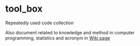 # tool_box
Repeatedly used code collection

Also document related to knowledge and method in computer programming, statistics and acronym in [Wiki page](wiki) 
